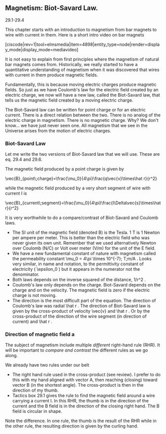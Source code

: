 ## Magnetism: Biot-Savard Law. 

<stop-note title="Read Knight 4ed" icon="stopnoteicons:book-icon">
<span slot="message">29.1-29.4</span>
</stop-note>

This chapter starts with an introduction to magnetism from bar magnets to wire with current in them. Here is a short intro video on bar magnets

[ciscode|rev=1|tool=elmsmedia|item=4898|entity_type=node|render=display_mode|display_mode=mediavideo]

It is not easy to explain from first principles where the magnetism of natural bar magnets comes from. Historically, we really started to have a quantitative understanding of magnetism when it was discovered that wires with current in them produce magnetic fields.

Fundamentally, this is because moving electric charges produce magnetic fields. So just as we have Coulomb's law for the electric field created by an electric charge, we now will have a new law, called the Biot-Savard law, that tells us the magnetic field created by a moving electric charge.

<lrndesign-sidenote label="Instructor Note" icon="bookmark" bg-color="#c2e5f2">
The Biot-Savard law can be written for point charge or for an electric current. There is a direct relation between the two.
</lrndesign-sidenote>

<lrndesign-sidenote label="Instructor Note" icon="bookmark" bg-color="#c2e5f2">
There is no analog of the electric charge in magnetism. There is no magnetic charge. Why? We don't know... we have just never seen one. All magnetism that we see in the Universe arises from the motion of electric charges.
</lrndesign-sidenote>

### Biot-Savard Law

Let me write the two versions of Biot-Savard law that we will use. These are eq. 29.4 and 29.6.

The magnetic field produced by a point charge is given by

<lrn-math>
\vec{B}_{point\;charge}=\frac{\mu_0}{4\pi}\frac{q\vec{v}\times\hat r}{r^2} </lrn-math>

while the magnetic field produced by a very short segment of wire with current I is

<lrn-math>
\vec{B}_{current\;segment}=\frac{\mu_0}{4\pi}\frac{I\Delta\vec{s}\times\hat r}{r^2} </lrn-math>

It is very worthwhile to do a compare/contrast of Biot-Savard and Coulomb laws.

* The SI unit of the magnetic field (denoted B) is the Tesla. 1 T is 1 Newton per ampere per meter. This is better than the electric field who was never given its own unit. Remember that we used alternatively Newton over Coulomb (N/C) or Volt over meter (V/m) for the unit of the E field. 
* We have a new fundamental constant of nature with magnetism called the permeability constant <lrn-math>\mu_0 = 4\pi \times 10^{-7}\; T\;m/A </lrn-math>. Looks very similar, in name and notation, to the permittivity constant of electricity ( <lrn-math>\epsilon_0 </lrn-math>) but it appears in the numerator not the denominator.
* Both laws depends on the inverse squared of the distance, <lrn-math> 1/r^2 </lrn-math>.
* Coulomb's law only depends on the charge. Biot-Savard depends on the charge and on the velocity. The magnetic field is zero if the electric charge is not moving.
* The direction is the most difficult part of the equation. The direction of Coulomb's law was radial <lrn-math> \hat r </lrn-math>. The direction of Biot-Savard law is given by the cross-product of velocity <lrn-math>\vec{v} </lrn-math> and <lrn-math> \hat r </lrn-math>. Or by the cross-product of the direction of the wire segment (in direction of current) and <lrn-math> \hat r </lrn-math>.

### Direction of magnetic field a

The subject of magnetism include multiple _different_ right-hand rule (RHR). It will be important to _compare and contrast_ the different rules as we go along.

We already have two rules under our belt

* The right hand rule used in the cross-product (see review). I prefer to do this with my hand aligned with vector A, then reaching (closing) toward vector B (in the shortest angle). The cross-product is then in the direction of my thumb.
* Tactics box 29.1 gives the rule to find the magnetic field around a wire carrying a current I. In this RHR, the thumb is in the direction of the current and the B field is in the direction of the closing right hand. The B field is circular in shape.

<lrndesign-sidenote label="Instructor Note" icon="bookmark" bg-color="#c2e5f2">
Note the difference. In one rule, the thumb is the result of the RHR while in the other rule, the resulting direction is given by the curling hand. 
</lrndesign-sidenote>


